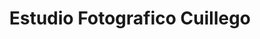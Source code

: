 ---
title: "Estudio Fotografico Cuillego"
url: /sabaneta/estudio-fotografico-cuillego/
shop: foto
---